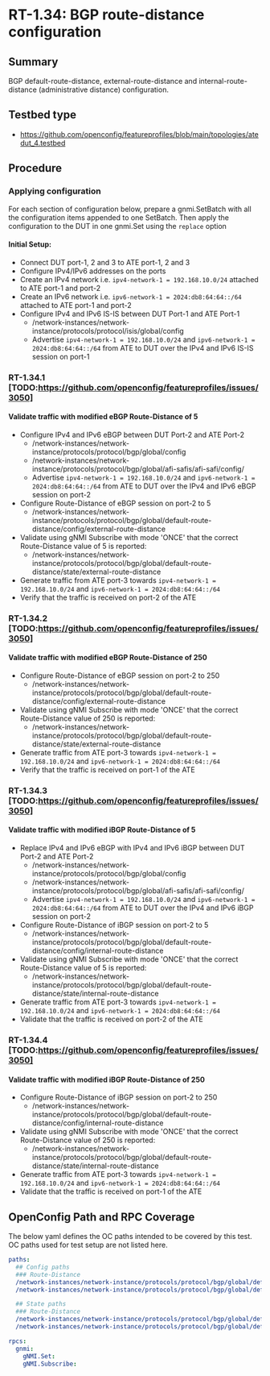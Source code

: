 # RT-1.34: BGP route-distance configuration

## Summary

BGP default-route-distance, external-route-distance and internal-route-distance (administrative distance) configuration.

## Testbed type

*   https://github.com/openconfig/featureprofiles/blob/main/topologies/atedut_4.testbed

## Procedure

### Applying configuration

For each section of configuration below, prepare a gnmi.SetBatch  with all the configuration items appended to one SetBatch. Then apply the configuration to the DUT in one gnmi.Set using the `replace` option

#### Initial Setup:

*   Connect DUT port-1, 2 and 3 to ATE port-1, 2 and 3
*   Configure IPv4/IPv6 addresses on the ports
*   Create an IPv4 network i.e. ```ipv4-network-1 = 192.168.10.0/24``` attached to ATE port-1 and port-2
*   Create an IPv6 network i.e. ```ipv6-network-1 = 2024:db8:64:64::/64``` attached to ATE port-1 and port-2
*   Configure IPv4 and IPv6 IS-IS between DUT Port-1 and ATE Port-1
    *   /network-instances/network-instance/protocols/protocol/isis/global/config
    *   Advertise ```ipv4-network-1 = 192.168.10.0/24``` and ```ipv6-network-1 = 2024:db8:64:64::/64``` from ATE to DUT over the IPv4 and IPv6 IS-IS session on port-1

### RT-1.34.1 [TODO:https://github.com/openconfig/featureprofiles/issues/3050]
#### Validate traffic with modified eBGP Route-Distance of 5
*   Configure IPv4 and IPv6 eBGP between DUT Port-2 and ATE Port-2
    *   /network-instances/network-instance/protocols/protocol/bgp/global/config
    *   /network-instances/network-instance/protocols/protocol/bgp/global/afi-safis/afi-safi/config/
    *   Advertise ```ipv4-network-1 = 192.168.10.0/24``` and ```ipv6-network-1 = 2024:db8:64:64::/64``` from ATE to DUT over the IPv4 and IPv6 eBGP session on port-2
*   Configure Route-Distance of eBGP session on port-2 to 5
    *   /network-instances/network-instance/protocols/protocol/bgp/global/default-route-distance/config/external-route-distance 
*   Validate using gNMI Subscribe with mode 'ONCE' that the correct Route-Distance value of 5 is reported:
    *   /network-instances/network-instance/protocols/protocol/bgp/global/default-route-distance/state/external-route-distance
*   Generate traffic from ATE port-3 towards ```ipv4-network-1 = 192.168.10.0/24``` and ```ipv6-network-1 = 2024:db8:64:64::/64```
*   Verify that the traffic is received on port-2 of the ATE

### RT-1.34.2 [TODO:https://github.com/openconfig/featureprofiles/issues/3050]
#### Validate traffic with modified eBGP Route-Distance of 250
*   Configure Route-Distance of eBGP session on port-2 to 250
    *   /network-instances/network-instance/protocols/protocol/bgp/global/default-route-distance/config/external-route-distance 
*   Validate using gNMI Subscribe with mode 'ONCE' that the correct Route-Distance value of 250 is reported:
    *   /network-instances/network-instance/protocols/protocol/bgp/global/default-route-distance/state/external-route-distance
*   Generate traffic from ATE port-3 towards ```ipv4-network-1 = 192.168.10.0/24``` and ```ipv6-network-1 = 2024:db8:64:64::/64```
*   Verify that the traffic is received on port-1 of the ATE

### RT-1.34.3 [TODO:https://github.com/openconfig/featureprofiles/issues/3050]
#### Validate traffic with modified iBGP Route-Distance of 5
*   Replace IPv4 and IPv6 eBGP with IPv4 and IPv6 iBGP between DUT Port-2 and ATE Port-2
    *   /network-instances/network-instance/protocols/protocol/bgp/global/config
    *   /network-instances/network-instance/protocols/protocol/bgp/global/afi-safis/afi-safi/config/
    *   Advertise ```ipv4-network-1 = 192.168.10.0/24``` and ```ipv6-network-1 = 2024:db8:64:64::/64``` from ATE to DUT over the IPv4 and IPv6 iBGP session on port-2
*   Configure Route-Distance of iBGP session on port-2 to 5
    *   /network-instances/network-instance/protocols/protocol/bgp/global/default-route-distance/config/internal-route-distance
*   Validate using gNMI Subscribe with mode 'ONCE' that the correct Route-Distance value of 5 is reported:
    *   /network-instances/network-instance/protocols/protocol/bgp/global/default-route-distance/state/internal-route-distance
*   Generate traffic from ATE port-3 towards ```ipv4-network-1 = 192.168.10.0/24``` and ```ipv6-network-1 = 2024:db8:64:64::/64```
*   Validate that the traffic is received on port-2 of the ATE

### RT-1.34.4 [TODO:https://github.com/openconfig/featureprofiles/issues/3050]
#### Validate traffic with modified iBGP Route-Distance of 250
*   Configure Route-Distance of iBGP session on port-2 to 250
    *   /network-instances/network-instance/protocols/protocol/bgp/global/default-route-distance/config/internal-route-distance
*   Validate using gNMI Subscribe with mode 'ONCE' that the correct Route-Distance value of 250 is reported:
    *   /network-instances/network-instance/protocols/protocol/bgp/global/default-route-distance/state/internal-route-distance
*   Generate traffic from ATE port-3 towards ```ipv4-network-1 = 192.168.10.0/24``` and ```ipv6-network-1 = 2024:db8:64:64::/64```
*   Validate that the traffic is received on port-1 of the ATE

## OpenConfig Path and RPC Coverage

The below yaml defines the OC paths intended to be covered by this test. OC
paths used for test setup are not listed here.

```yaml
paths:
  ## Config paths
  ### Route-Distance
  /network-instances/network-instance/protocols/protocol/bgp/global/default-route-distance/config/external-route-distance:
  /network-instances/network-instance/protocols/protocol/bgp/global/default-route-distance/config/internal-route-distance:

  ## State paths
  ### Route-Distance
  /network-instances/network-instance/protocols/protocol/bgp/global/default-route-distance/state/internal-route-distance:
  /network-instances/network-instance/protocols/protocol/bgp/global/default-route-distance/state/external-route-distance:

rpcs:
  gnmi:
    gNMI.Set:
    gNMI.Subscribe:
```
